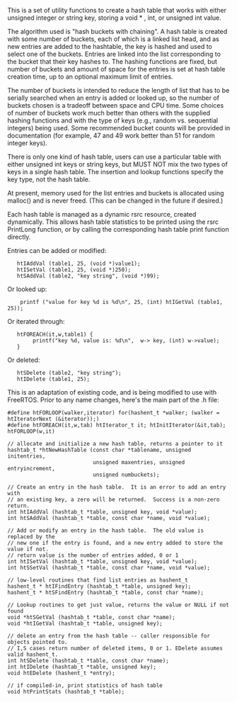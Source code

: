 This is a set of utility functions to create a hash table that works with either unsigned integer or string key, storing a void * , int, or unsigned int value.

The algorithm used is "hash buckets with chaining".  A hash table is created with some number of buckets, each of which is a linked list head, and as new entries are added to the hashtable, the key is hashed and used to select one of the buckets.  Entries are linked into the list corresponding to the bucket that their key hashes to.  The hashing functions are fixed, but number of buckets and amount of space for the entries is set at hash table creation time, up to an optional maximum limit of entries.

The number of buckets is intended to reduce the length of list that has to be serially searched when an entry is added or looked up, so the number of buckets chosen is a tradeoff between space and CPU time.  Some choices of number of buckets work much better than others with the supplied hashing functions and with the type of keys (e.g., random vs. sequential integers) being used.  Some recommended bucket counts will be provided in documentation (for example, 47 and 49 work better than 51 for random integer keys).

There is only one kind of hash table, users can use a particular table with either unsigned int keys or string keys, but MUST NOT mix the two types of keys in a single hash table.  The insertion and lookup functions specify the key type, not the hash table.

At present, memory used for the list entries and buckets is allocated using malloc() and is never freed.  (This can be changed in the future if desired.)

Each hash table is managed as a dynamic rsrc resource, created dynamically.  This allows hash table statistics to be printed using the rsrc PrintLong function, or by calling the corresponding hash table print function directly.

Entries can be added or modified:
```
   htIAddVal (table1, 25, (void *)value1);
   htISetVal (table1, 25, (void *)250);
   htSAddVal (table2, "key string", (void *)99);
```
Or looked up:
```
    printf ("value for key %d is %d\n", 25, (int) htIGetVal (table1, 25));
```
Or iterated through:
```
   htFOREACH(it,w,table1) {
        printf("key %d, value is: %d\n",  w-> key, (int) w->value);
   }
```
Or deleted:
```
   htSDelete (table2, "key string");
   htIDelete (table1, 25);
```

This is an adaptation of existing code, and is being modified to use with FreeRTOS.  Prior to any name changes, here's the main part of the .h file:

```
#define htFORLOOP(walker,iterator) for(hashent_t *walker; (walker = htIteratorNext (&iterator));)
#define htFOREACH(it,w,tab) htIterator_t it; htInitIterator(&it,tab); htFORLOOP(w,it)

// allocate and initialize a new hash table, returns a pointer to it
hashtab_t *htNewHashTable (const char *tablename, unsigned initentries,
						   unsigned maxentries, unsigned entryincrement,
						   unsigned numbuckets);

// Create an entry in the hash table.  It is an error to add an entry with
// an existing key, a zero will be returned.  Success is a non-zero return.
int htIAddVal (hashtab_t *table, unsigned key, void *value);
int htSAddVal (hashtab_t *table, const char *name, void *value);

// Add or modify an entry in the hash table.  The old value is replaced by the
// new one if the entry is found, and a new entry added to store the value if not.
// return value is the number of entries added, 0 or 1
int htISetVal (hashtab_t *table, unsigned key, void *value);
int htSSetVal (hashtab_t *table, const char *name, void *value);

// low-level routines that find list entries as hashent_t
hashent_t * htIFindEntry (hashtab_t *table, unsigned key);
hashent_t * htSFindEntry (hashtab_t *table, const char *name);

// Lookup routines to get just value, returns the value or NULL if not found
void *htSGetVal (hashtab_t *table, const char *name);
void *htIGetVal (hashtab_t *table, unsigned key);

// delete an entry from the hash table -- caller responsible for objects pointed to.
// I,S cases return number of deleted items, 0 or 1. EDelete assumes valid hashent_t.
int htSDelete (hashtab_t *table, const char *name);
int htIDelete (hashtab_t *table, unsigned key);
void htEDelete (hashent_t *entry);

// if compiled-in, print statistics of hash table
void htPrintStats (hashtab_t *table);

```

